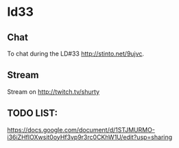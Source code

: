 # ld33

## Chat
To chat during the LD#33 http://stinto.net/9ujvc.

## Stream
Stream on http://twitch.tv/shurty

## TODO LIST: 
https://docs.google.com/document/d/1STJMURMO-i36iZHfIOXwsit0oyHf3vp9r3rc0CKhW1U/edit?usp=sharing